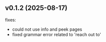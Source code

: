v0.1.2 (2025-08-17)
-------------------
fixes:
- could not use info and peek pages
- fixed grammar error related to 'reach out to'
